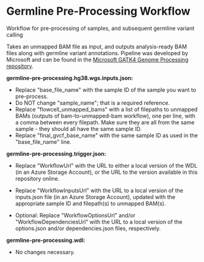 # Germline Pre-Processing Workflow
Workflow for pre-processing of samples, and subsequent germline variant calling

Takes an unmapped BAM file as input, and outputs analysis-ready BAM files along with germline variant annotations. Pipeline was developed by Microsoft and can be found in the [Microsoft GATK4 Genome Processing repository](https://github.com/microsoft/gatk4-genome-processing-pipeline-azure).

**germline-pre-processing.hg38.wgs.inputs.json:** 

* Replace "base_file_name" with the sample ID of the sample you want to pre-process.
* Do NOT change "sample_name"; that is a required reference.
* Replace "flowcell_unmapped_bams" with a list of filepaths to unmapped BAMs (outputs of bam-to-unmapped-bam workflow), one per line, with a comma between every filepath. Make sure they are all from the same sample - they should all have the same sample ID.
* Replace "final_gvcf_base_name" with the same sample ID as used in the "base_file_name" line.

**germline-pre-processing.trigger.json:**

* Replace "WorkflowUrl" with the URL to either a local version of the WDL (in an Azure Storage Account), or the URL to the version available in this repository online.

* Replace "WorkflowInputsUrl" with the URL to a local version of the inputs.json file (in an Azure Storage Account), updated with the appropriate sample ID and filepath(s) to unmapped BAM(s).

* Optional: Replace "WorkflowOptionsUrl" and/or "WorkflowDependenciesUrl" with the URL to a local version of the options.json and/or dependencies.json files, respectively.

**germline-pre-processing.wdl:**

* No changes necessary.
